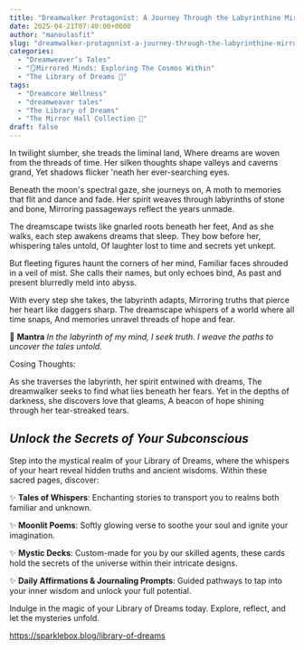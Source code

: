 ```yaml
---
title: "Dreamwalker Protagonist: A Journey Through the Labyrinthine Mirror"
date: 2025-04-21T07:40:00+0000
author: "manoulasfit"
slug: "dreamwalker-protagonist-a-journey-through-the-labyrinthine-mirror"
categories:
  - "Dreamweaver’s Tales"
  - "🪞Mirrored Minds: Exploring The Cosmos Within"
  - "The Library of Dreams 📜"
tags:
  - "Dreamcore Wellness"
  - "dreamweaver tales"
  - "The Library of Dreams"
  - "The Mirror Hall Collection 🌹"
draft: false
---
```

In twilight slumber, she treads the liminal land,
Where dreams are woven from the threads of time.
Her silken thoughts shape valleys and caverns grand,
Yet shadows flicker 'neath her ever-searching eyes.

Beneath the moon's spectral gaze, she journeys on,
A moth to memories that flit and dance and fade.
Her spirit weaves through labyrinths of stone and bone,
Mirroring passageways reflect the years unmade.

The dreamscape twists like gnarled roots beneath her feet,
And as she walks, each step awakens dreams that sleep.
They bow before her, whispering tales untold,
Of laughter lost to time and secrets yet unkept.

But fleeting figures haunt the corners of her mind,
Familiar faces shrouded in a veil of mist.
She calls their names, but only echoes bind,
As past and present blurredly meld into abyss.

With every step she takes, the labyrinth adapts,
Mirroring truths that pierce her heart like daggers sharp.
The dreamscape whispers of a world where all time snaps,
And memories unravel threads of hope and fear.

🌿 **Mantra** *In the labyrinth of my mind, I seek truth. I weave the paths to uncover the tales untold.*

Cosing Thoughts:

As she traverses the labyrinth, her spirit entwined with dreams, The dreamwalker seeks to find what lies beneath her fears.
Yet in the depths of darkness, she discovers love that gleams, A beacon of hope shining through her tear-streaked tears.

## *Unlock the Secrets of Your Subconscious*

Step into the mystical realm of your Library of Dreams, where the whispers of your heart reveal hidden truths and ancient wisdoms. Within these sacred pages, discover:

✨ **Tales of Whispers**: Enchanting stories to transport you to realms both familiar and unknown.

✨ **Moonlit Poems**: Softly glowing verse to soothe your soul and ignite your imagination.

✨ **Mystic Decks**: Custom-made for you by our skilled agents, these cards hold the secrets of the universe within their intricate designs.

✨ **Daily Affirmations & Journaling Prompts**: Guided pathways to tap into your inner wisdom and unlock your full potential.

Indulge in the magic of your Library of Dreams today. Explore, reflect, and let the mysteries unfold.

https://sparklebox.blog/library-of-dreams